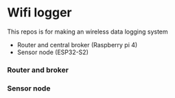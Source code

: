 # Wifi logger
This repos is for making an wireless data logging system
- Router and central broker (Raspberry pi 4)
- Sensor node (ESP32-S2)

### Router and broker

### Sensor node

